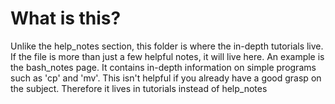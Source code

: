 # What is this?

Unlike the help_notes section, this folder is where the in-depth tutorials
live. If the file is more than just a few helpful notes, it will live here. An
example is the bash_notes page. It contains in-depth information on simple
programs such as 'cp' and 'mv'. This isn't helpful if you already have a good
grasp on the subject. Therefore it lives in tutorials instead of help_notes
